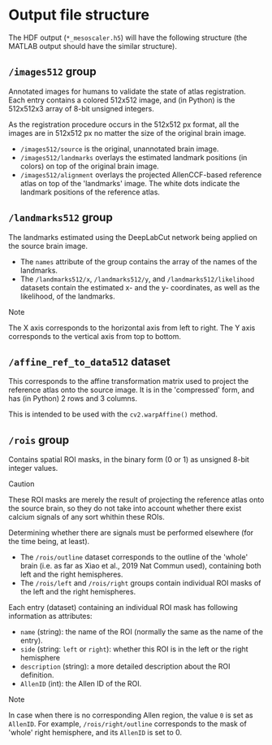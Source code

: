 # Output file structure

The HDF output (`*_mesoscaler.h5`) will have the following structure
(the MATLAB output should have the similar structure).

## `/images512` group

Annotated images for humans to validate the state of atlas registration.
Each entry contains a colored 512x512 image, and (in Python) is the
512x512x3 array of 8-bit unsigned integers.

As the registration procedure occurs in the 512x512 px format, all the
images are in 512x512 px no matter the size of the original brain image.

- `/images512/source` is the original, unannotated brain image.
- `/images512/landmarks` overlays the estimated landmark positions (in colors)
  on top of the original brain image.
- `/images512/alignment` overlays the projected AllenCCF-based reference atlas
  on top of the 'landmarks' image. The white dots indicate the landmark positions
  of the reference atlas.

## `/landmarks512` group

The landmarks estimated using the DeepLabCut network being applied
on the source brain image.

- The `names` attribute of the group contains the array of the
  names of the landmarks.
- The `/landmarks512/x`, `/landmarks512/y`, and `/landmarks512/likelihood`
  datasets contain the estimated x- and the y- coordinates, as well as the
  likelihood, of the landmarks.

> [!NOTE] 
> The X axis corresponds to the horizontal axis from left to right.
> The Y axis corresponds to the vertical axis from top to bottom.

## `/affine_ref_to_data512` dataset

This corresponds to the affine transformation matrix used to project
the reference atlas onto the source image. It is in the 'compressed'
form, and has (in Python) 2 rows and 3 columns.

This is intended to be used with the `cv2.warpAffine()` method.

## `/rois` group

Contains spatial ROI masks, in the binary form (0 or 1) as
unsigned 8-bit integer values.

> [!CAUTION]
> These ROI masks are merely the result of projecting the reference atlas
> onto the source brain, so they do not take into account whether there
> exist calcium signals of any sort whithin these ROIs.
> 
> Determining whether there are signals must be performed elsewhere
> (for the time being, at least).

- The `/rois/outline` dataset corresponds to the outline of the 'whole'
  brain (i.e. as far as Xiao et al., 2019 Nat Commun used), containing
  both left and the right hemispheres.
- The `/rois/left` and `/rois/right` groups contain individual ROI masks
  of the left and the right hemispheres.

Each entry (dataset) containing an individual ROI mask has following
information as attributes:

- `name` (string): the name of the ROI (normally the same as the name of the entry).
- `side` (string: `left` or `right`): whether this ROI is in the left or the right hemisphere
- `description` (string): a more detailed description about the ROI definition.
- `AllenID` (int): the Allen ID of the ROI.

> [!NOTE]
> In case when there is no corresponding Allen region, the value `0` is set as `AllenID`.
> For example, `/rois/right/outline` corresponds to the mask of 'whole' right hemisphere,
> and its `AllenID` is set to 0.
